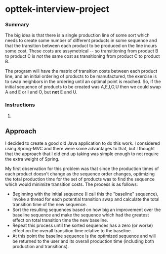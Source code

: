 # opttek-interview-project

### Summary
The big idea is that there is a single production line of some sort which needs to create some number of different products in some sequence and that the transition between each product to be produced on the line incurs some cost.  These costs are assymetrical -- so transitioning from product B to product C is *not* the same cost as transitioning from product C to product B.  

The program will have the matrix of transition costs between each product line, and an initial ordering of products to be manufactured, the exercise is to swap neighbors in the ordering until an optimal point is reached.  So, if the initial sequence of products to be created was A,E,I,O,U then we could swap A and E or I and O, but **not** E and U.

### Instructions
1.

## Approach
I decided to create a good old Java application to do this work.  I considered using Spring-MVC and there were some advantages to that, but I thought that the approach that I did end up taking was simple enough to not require the extra weight of Spring.

My first observation for this problem was that since the production times of each product doesn't change as the sequence order changes, optimizing the total production time for the set of products was to find the sequence which would minimize transition costs.  The process is as follows:
* Beginning with the initial sequence (I call this the "baseline" sequence), invoke a thread for each potential transition swap and calculate the total transition time of the new sequence.
* Sort the resulting sequences based on how big an improvement over the baseline sequence and make the sequence which had the greatest effect on total transition time the new baseline.
* Repeat this process until the sorted sequences has a zero (or worse) effect on the overall transition time relative to the baseline.
* At this point the baseline sequence is the optimized sequence and will be returned to the user and its overall production time (including both production and transitions).

